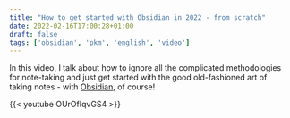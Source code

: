 ```yaml
---
title: "How to get started with Obsidian in 2022 - from scratch"
date: 2022-02-16T17:00:28+01:00
draft: false
tags: ['obsidian', 'pkm', 'english', 'video']
---
```

In this video, I talk about how to ignore all the complicated methodologies for note-taking and just get started with the good old-fashioned art of taking notes - with [Obsidian](https://obsidian.md), of course!

{{< youtube OUrOfIqvGS4 >}}